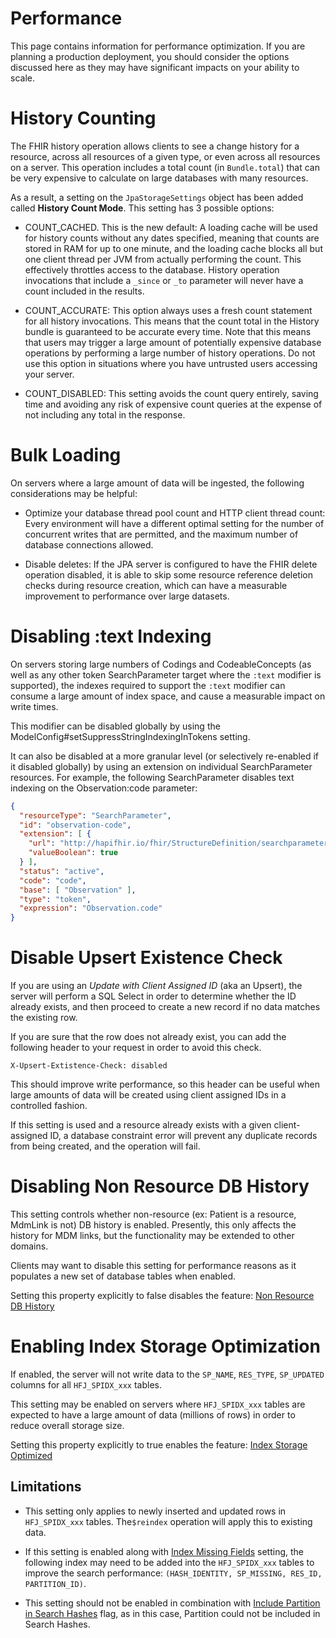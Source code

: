 # Performance

This page contains information for performance optimization. If you are planning a production deployment, you should consider the options discussed here as they may have significant impacts on your ability to scale.

# History Counting

The FHIR history operation allows clients to see a change history for a resource, across all resources of a given type, or even across all resources on a server. This operation includes a total count (in `Bundle.total`) that can be very expensive to calculate on large databases with many resources.

As a result, a setting on the `JpaStorageSettings` object has been added called **History Count Mode**. This setting has 3 possible options:

* COUNT_CACHED. This is the new default: A loading cache will be used for history counts without any dates specified, meaning that counts are stored in RAM for up to one minute, and the loading cache blocks all but one client thread per JVM from actually performing the count. This effectively throttles access to the database. History operation invocations that include a `_since` or `_to` parameter will never have a count included in the results.
  
* COUNT_ACCURATE: This option always uses a fresh count statement for all history invocations. This means that the count total in the History bundle is guaranteed to be accurate every time. Note that this means that users may trigger a large amount of potentially expensive database operations by performing a large number of history operations. Do not use this option in situations where you have untrusted users accessing your server.
  
* COUNT_DISABLED: This setting avoids the count query entirely, saving time and avoiding any risk of expensive count queries at the expense of not including any total in the response.


# Bulk Loading

On servers where a large amount of data will be ingested, the following considerations may be helpful:

* Optimize your database thread pool count and HTTP client thread count: Every environment will have a different optimal setting for the number of concurrent writes that are permitted, and the maximum number of database connections allowed. 

* Disable deletes: If the JPA server is configured to have the FHIR delete operation disabled, it is able to skip some resource reference deletion checks during resource creation, which can have a measurable improvement to performance over large datasets. 

# Disabling :text Indexing

On servers storing large numbers of Codings and CodeableConcepts (as well as any other token SearchParameter target where the `:text` modifier is supported), the indexes required to support the `:text` modifier can consume a large amount of index space, and cause a measurable impact on write times.

This modifier can be disabled globally by using the ModelConfig#setSuppressStringIndexingInTokens setting.

It can also be disabled at a more granular level (or selectively re-enabled if it disabled globally) by using an extension on individual SearchParameter resources. For example, the following SearchParameter disables text indexing on the Observation:code parameter:

```json
{
  "resourceType": "SearchParameter",
  "id": "observation-code",
  "extension": [ {
    "url": "http://hapifhir.io/fhir/StructureDefinition/searchparameter-token-suppress-text-index",
    "valueBoolean": true
  } ],
  "status": "active",
  "code": "code",
  "base": [ "Observation" ],
  "type": "token",
  "expression": "Observation.code"
}
```

# Disable Upsert Existence Check

If you are using an *Update with Client Assigned ID* (aka an Upsert), the server will perform a SQL Select in order to determine whether the ID already exists, and then proceed to create a new record if no data matches the existing row.

If you are sure that the row does not already exist, you can add the following header to your request in order to avoid this check.

```http
X-Upsert-Extistence-Check: disabled
```

This should improve write performance, so this header can be useful when large amounts of data will be created using client assigned IDs in a controlled fashion.

If this setting is used and a resource already exists with a given client-assigned ID, a database constraint error will prevent any duplicate records from being created, and the operation will fail.

# Disabling Non Resource DB History

This setting controls whether non-resource (ex: Patient is a resource, MdmLink is not) DB history is enabled.  Presently, this only affects the history for MDM links, but the functionality may be extended to other domains.

Clients may want to disable this setting for performance reasons as it populates a new set of database tables when enabled.

Setting this property explicitly to false disables the feature:  [Non Resource DB History](/apidocs/hapi-fhir-storage/ca/uhn/fhir/jpa/api/config/JpaStorageSettings.html#isNonResourceDbHistoryEnabled())

# Enabling Index Storage Optimization

If enabled, the server will not write data to the `SP_NAME`, `RES_TYPE`, `SP_UPDATED` columns for all `HFJ_SPIDX_xxx` tables.

This setting may be enabled on servers where `HFJ_SPIDX_xxx` tables are expected to have a large amount of data (millions of rows) in order to reduce overall storage size.

Setting this property explicitly to true enables the feature: [Index Storage Optimized](/hapi-fhir/apidocs/hapi-fhir-jpaserver-model/ca/uhn/fhir/jpa/model/entity/StorageSettings.html#setIndexStorageOptimized(boolean))

## Limitations

* This setting only applies to newly inserted and updated rows in `HFJ_SPIDX_xxx` tables. The`$reindex` operation will apply this to existing data.

* If this setting is enabled along with [Index Missing Fields](/hapi-fhir/apidocs/hapi-fhir-jpaserver-model/ca/uhn/fhir/jpa/model/entity/StorageSettings.html#getIndexMissingFields()) setting, the following index may need to be added into the `HFJ_SPIDX_xxx` tables to improve the search performance: `(HASH_IDENTITY, SP_MISSING, RES_ID, PARTITION_ID)`.

* This setting should not be enabled in combination with [Include Partition in Search Hashes](/hapi-fhir/apidocs/hapi-fhir-jpaserver-model/ca/uhn/fhir/jpa/model/config/PartitionSettings.html#setIncludePartitionInSearchHashes(boolean)) flag, as in this case, Partition could not be included in Search Hashes. 
